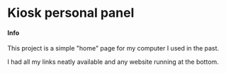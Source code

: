 # Kiosk personal panel

#### Info

This project is a simple "home" page for my computer I used in the past.

I had all my links neatly available and any website running at the bottom.

